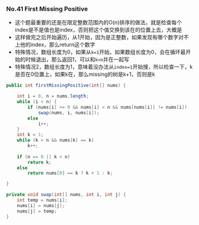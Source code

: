 ### No.41 First Missing Positive
* 这个题最重要的还是在限定整数范围内的O(n)排序的做法，就是检查每个index是不是值也是index，否则把这个值交换到该在的位置上去，大概是
* 这样做完之后开始遍历，从1开始，因为是正整数，如果发现有哪个数字对不上他的index，那么return这个数字
* 特殊情况，数组长度为0，如果从`k=1`开始，如果数组长度为0，会在循环最开始的时候退出，那么返回1，可以和`k<n`并在一起写
* 特殊情况2，数组长度为1，意味着没办法从`index=1`开始搜，所以检查一下，k是否在0位置上，如果k在，那么missing的树是k+1，否则是k
```java
public int firstMissingPositive(int[] nums) {

	int i = 0, n = nums.length;
	while (i < n) {
		if (nums[i] >= 0 && nums[i] < n && nums[nums[i]] != nums[i])
			swap(nums, i, nums[i]);
		else
			i++;
	}
	int k = 1;
	while (k < n && nums[k] == k)
		k++;
    
	if (n == 0 || k < n)
		return k;
	else   
		return nums[0] == k ? k + 1 : k;

}

private void swap(int[] nums, int i, int j) {
	int temp = nums[i];
	nums[i] = nums[j];
	nums[j] = temp;
}
```
